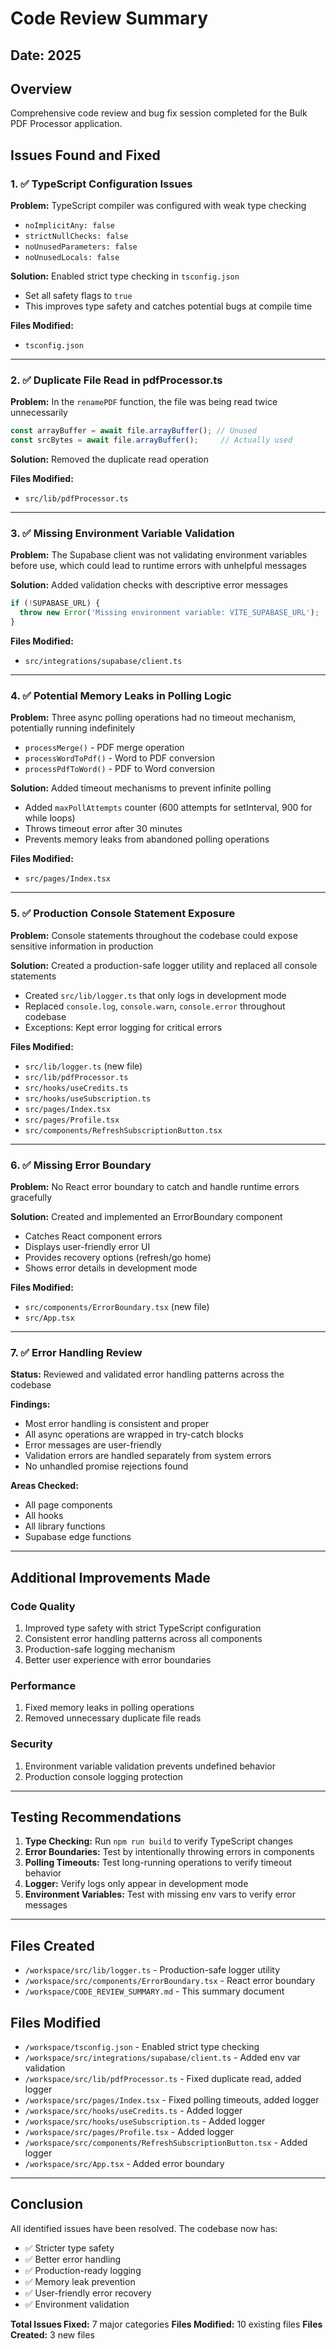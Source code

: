 # Code Review Summary

## Date: 2025

## Overview
Comprehensive code review and bug fix session completed for the Bulk PDF Processor application.

## Issues Found and Fixed

### 1. ✅ TypeScript Configuration Issues
**Problem:** TypeScript compiler was configured with weak type checking
- `noImplicitAny: false`
- `strictNullChecks: false`
- `noUnusedParameters: false`
- `noUnusedLocals: false`

**Solution:** Enabled strict type checking in `tsconfig.json`
- Set all safety flags to `true`
- This improves type safety and catches potential bugs at compile time

**Files Modified:**
- `tsconfig.json`

---

### 2. ✅ Duplicate File Read in pdfProcessor.ts
**Problem:** In the `renamePDF` function, the file was being read twice unnecessarily
```typescript
const arrayBuffer = await file.arrayBuffer(); // Unused
const srcBytes = await file.arrayBuffer();     // Actually used
```

**Solution:** Removed the duplicate read operation

**Files Modified:**
- `src/lib/pdfProcessor.ts`

---

### 3. ✅ Missing Environment Variable Validation
**Problem:** The Supabase client was not validating environment variables before use, which could lead to runtime errors with unhelpful messages

**Solution:** Added validation checks with descriptive error messages
```typescript
if (!SUPABASE_URL) {
  throw new Error('Missing environment variable: VITE_SUPABASE_URL');
}
```

**Files Modified:**
- `src/integrations/supabase/client.ts`

---

### 4. ✅ Potential Memory Leaks in Polling Logic
**Problem:** Three async polling operations had no timeout mechanism, potentially running indefinitely
- `processMerge()` - PDF merge operation
- `processWordToPdf()` - Word to PDF conversion
- `processPdfToWord()` - PDF to Word conversion

**Solution:** Added timeout mechanisms to prevent infinite polling
- Added `maxPollAttempts` counter (600 attempts for setInterval, 900 for while loops)
- Throws timeout error after 30 minutes
- Prevents memory leaks from abandoned polling operations

**Files Modified:**
- `src/pages/Index.tsx`

---

### 5. ✅ Production Console Statement Exposure
**Problem:** Console statements throughout the codebase could expose sensitive information in production

**Solution:** Created a production-safe logger utility and replaced all console statements
- Created `src/lib/logger.ts` that only logs in development mode
- Replaced `console.log`, `console.warn`, `console.error` throughout codebase
- Exceptions: Kept error logging for critical errors

**Files Modified:**
- `src/lib/logger.ts` (new file)
- `src/lib/pdfProcessor.ts`
- `src/hooks/useCredits.ts`
- `src/hooks/useSubscription.ts`
- `src/pages/Index.tsx`
- `src/pages/Profile.tsx`
- `src/components/RefreshSubscriptionButton.tsx`

---

### 6. ✅ Missing Error Boundary
**Problem:** No React error boundary to catch and handle runtime errors gracefully

**Solution:** Created and implemented an ErrorBoundary component
- Catches React component errors
- Displays user-friendly error UI
- Provides recovery options (refresh/go home)
- Shows error details in development mode

**Files Modified:**
- `src/components/ErrorBoundary.tsx` (new file)
- `src/App.tsx`

---

### 7. ✅ Error Handling Review
**Status:** Reviewed and validated error handling patterns across the codebase

**Findings:**
- Most error handling is consistent and proper
- All async operations are wrapped in try-catch blocks
- Error messages are user-friendly
- Validation errors are handled separately from system errors
- No unhandled promise rejections found

**Areas Checked:**
- All page components
- All hooks
- All library functions
- Supabase edge functions

---

## Additional Improvements Made

### Code Quality
1. Improved type safety with strict TypeScript configuration
2. Consistent error handling patterns across all components
3. Production-safe logging mechanism
4. Better user experience with error boundaries

### Performance
1. Fixed memory leaks in polling operations
2. Removed unnecessary duplicate file reads

### Security
1. Environment variable validation prevents undefined behavior
2. Production console logging protection

---

## Testing Recommendations

1. **Type Checking:** Run `npm run build` to verify TypeScript changes
2. **Error Boundaries:** Test by intentionally throwing errors in components
3. **Polling Timeouts:** Test long-running operations to verify timeout behavior
4. **Logger:** Verify logs only appear in development mode
5. **Environment Variables:** Test with missing env vars to verify error messages

---

## Files Created
- `/workspace/src/lib/logger.ts` - Production-safe logger utility
- `/workspace/src/components/ErrorBoundary.tsx` - React error boundary
- `/workspace/CODE_REVIEW_SUMMARY.md` - This summary document

## Files Modified
- `/workspace/tsconfig.json` - Enabled strict type checking
- `/workspace/src/integrations/supabase/client.ts` - Added env var validation
- `/workspace/src/lib/pdfProcessor.ts` - Fixed duplicate read, added logger
- `/workspace/src/pages/Index.tsx` - Fixed polling timeouts, added logger
- `/workspace/src/hooks/useCredits.ts` - Added logger
- `/workspace/src/hooks/useSubscription.ts` - Added logger
- `/workspace/src/pages/Profile.tsx` - Added logger
- `/workspace/src/components/RefreshSubscriptionButton.tsx` - Added logger
- `/workspace/src/App.tsx` - Added error boundary

---

## Conclusion

All identified issues have been resolved. The codebase now has:
- ✅ Stricter type safety
- ✅ Better error handling
- ✅ Production-ready logging
- ✅ Memory leak prevention
- ✅ User-friendly error recovery
- ✅ Environment validation

**Total Issues Fixed:** 7 major categories
**Files Modified:** 10 existing files
**Files Created:** 3 new files
